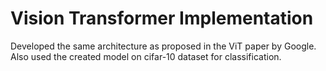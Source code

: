 # Vision Transformer Implementation

Developed the same architecture as proposed in the ViT paper by Google. Also used the created model on cifar-10 dataset for classification. 
